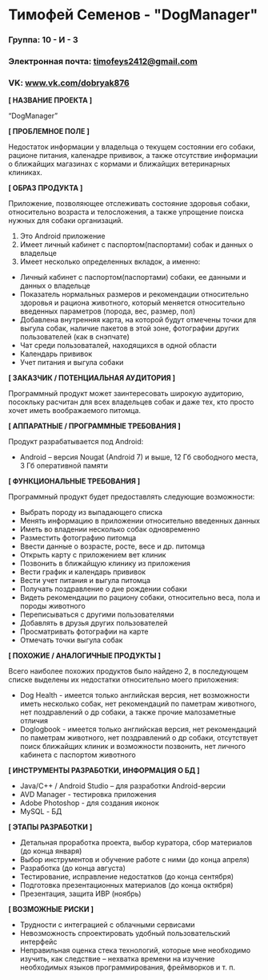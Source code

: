 # Тимофей Семенов - "DogManager"

### Группа: 10 - И - 3
### Электронная почта: timofeys2412@gmail.com
### VK: www.vk.com/dobryak876

**[ НАЗВАНИЕ ПРОЕКТА ]**

“DogManager”


**[ ПРОБЛЕМНОЕ ПОЛЕ ]**

Недостаток информации у владельца о текущем состоянии его собаки, рационе питания, каленадре прививок, а также отсутствие информации о ближайщих магазинах с кормами и ближайщих ветеринарных клиниках.

**[ ОБРАЗ ПРОДУКТА ]**

Приложение, позволяющее отслеживать состояние здоровья собаки, относительно возраста и телосложения, а также упрощение поиска нужных для собаки организаций.
1. Это Android приложение
2. Имеет личный кабинет с паспортом(паспортами) собак и данных о владельце
3. Имеет несколько определенных вкладок, а именно:
  - Личный кабинет с паспортом(паспортами) собаки, ее данными и данных о владельце
  - Показатель нормальных размеров и рекомендации относительно здоровья и рациона животного, который меняется относительно введенных параметров (порода, вес, размер, пол)
  - Добавлена внутренняя карта, на которой будут отмечены точки для выгула собак, наличие пакетов в этой зоне, фотографии других пользователей (как в снэпчате)
  - Чат среди пользоваталей, находящихся в одной области
  - Календарь прививок
  - Учет питания и выгула собаки

**[ ЗАКАЗЧИК / ПОТЕНЦИАЛЬНАЯ АУДИТОРИЯ ]**

Программный продукт может заинтересовать широкую аудиторию, посокльку расчитан для всех владельцев собак и даже тех, кто просто хочет иметь воображаемого питомца.

**[ АППАРАТНЫЕ / ПРОГРАММНЫЕ ТРЕБОВАНИЯ ]** 

Продукт разрабатывается под Android:
* Android – версия Nougat (Android 7) и выше, 12 Гб свободного места, 3 Гб оперативной памяти

**[ ФУНКЦИОНАЛЬНЫЕ ТРЕБОВАНИЯ ]**

Программный продукт будет предоставлять следующие возможности:
* Выбрать породу из выпадающего списка
* Менять информацию в приложении относительно введенных данных
* Иметь во владении несколько собак одновременно
* Разместить фотографию питомца
* Ввести данные о возрасте, росте, весе и др. питомца
* Открыть карту с приложением вет клиник
* Позвонить в ближайщую клинику из приложения
* Вести график и календарь прививок
* Вести учет питания и выгула питомца 
* Получать поздравление о дне рождении собаки
* Видеть рекомендации по рациону собаки, относительно веса, пола и породы животного
* Переписываться с другими пользователями
* Добавлять в друзья других пользователей
* Просматривать фотографии на карте
* Отмечать точки выгула собак

**[ ПОХОЖИЕ / АНАЛОГИЧНЫЕ ПРОДУКТЫ ]**

Всего наиболее похожих продуктов было найдено 2, в последующем списке выделены их недостатки относительно моего приложения:

- Dog Health - имеется только английская версия, нет возможности иметь несколько собак, нет рекомендаций по паметрам животного, нет поздравлений о др собаки, а также прочие малозаметные отличия
- Doglogbook - имеется только английская версия, нет рекомендаций по паметрам животного, нет поздравлений о др собаки, отсутствует поиск ближайщих клиник и возможности позвонить, нет личного кабинета с паспортом животного

**[ ИНСТРУМЕНТЫ РАЗРАБОТКИ, ИНФОРМАЦИЯ О БД ]**

*	Java/C++ / Android Studio – для разработки Android-версии
* AVD Manager - тестировка приложения
* Adobe Photoshop - для создания иконок 
*	MySQL - БД 

**[ ЭТАПЫ РАЗРАБОТКИ ]**

* Детальная проработка проекта, выбор куратора, сбор материалов (до конца января)
* Выбор инструментов и обучение работе с ними (до конца апреля)
* Разработка (до конца августа)
* Тестирование, исправление недостатков (до конца сентября)
* Подготовка презентационных материалов (до конца октября)
* Презентация, защита ИВР (ноябрь)

**[ ВОЗМОЖНЫЕ РИСКИ ]**

*	Трудности с интеграцией с облачными сервисами
*	Невозможность спроектировать удобный пользовательский интерфейс 
*	Неправильная оценка стека технологий, которые мне необходимо изучить, как следствие – нехватка времени на изучение    необходимых языков программирования, фреймворков и т. п.
